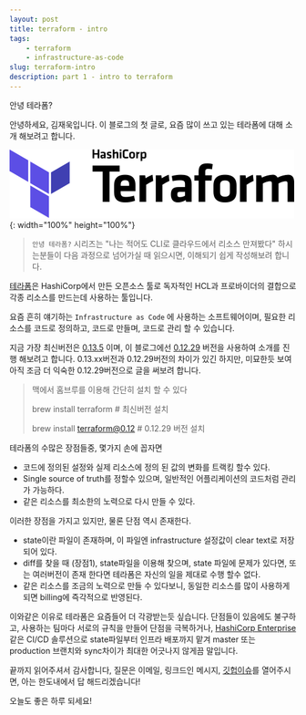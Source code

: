 ```yaml
---
layout: post
title: terraform - intro
tags:
    - terraform
    - infrastructure-as-code
slug: terraform-intro
description: part 1 - intro to terraform
---
```


안녕 테라폼?

안녕하세요, 김재욱입니다. 이 블로그의 첫 글로, 요즘 많이 쓰고 있는 테라폼에 대해 소개 해보려고 합니다.

![terraform-logo](../images/terraform-color.svg){: width="100%" height="100%"}


> `안녕 테라폼?` 시리즈는 "나는 적어도 CLI로 클라우드에서 리소스 만져봤다" 하시는분들이 다음 과정으로 넘어가실 때 읽으시면, 이해되기 쉽게 작성해보려 합니다.

[테라폼](https://www.terraform.io/intro/index.html)은 HashiCorp에서 만든 오픈소스 툴로 독자적인 HCL과 프로바이더의 결합으로 각종 리소스를 만드는데 사용하는 툴입니다.

요즘 흔히 얘기하는 `Infrastructure as Code` 에 사용하는 소프트웨어이며, 필요한 리소스를 코드로 정의하고, 코드로 만들며, 코드로 관리 할 수 있습니다.

지금 가장 최신버전은 [0.13.5](https://releases.hashicorp.com/terraform/) 이며, 이 블로그에선 [0.12.29](https://releases.hashicorp.com/terraform/) 버전을 사용하여 소개를 진행 해보려고 합니다. 0.13.xx버전과 0.12.29버전의 차이가 있긴 하지만, 미묘한듯 보여 아직 조금 더 익숙한 0.12.29버전으로 글을 써보려 합니다.

> 맥에서 홈브루를 이용해 간단히 설치 할 수 있다
>
> brew install terraform # 최신버전 설치
>
> brew install terraform@0.12  # 0.12.29 버전 설치

테라폼의 수많은 장점들중, 몇가지 손에 꼽자면
- 코드에 정의된 설정와 실제 리소스에 정의 된 값의 변화를 트랙킹 할수 있다.
- Single source of truth를 정할수 있으며, 일반적인 어플리케이션의 코드처럼 관리가 가능하다.
- 같은 리소스를 최소한의 노력으로 다시 만들 수 있다.

이러한 장점을 가지고 있지만, 물론 단점 역시 존재한다.
- state이란 파일이 존재하며, 이 파일엔 infrastructure 설정값이 clear text로 저장되어 있다.
- diff를 찾을 때 (장점1), state파일을 이용해 찾으며, state 파일에 문제가 있다면, 또는 여러버전이 존재 한다면 테라폼은 자신의 일을 제대로 수행 할수 없다.
- 같은 리소스를 조금의 노력으로 만들 수 있다보니, 동일한 리소스를 많이 사용하게 되면 billing에 즉각적으로 반영된다.

이와같은 이유로 테라폼은 요즘들어 더 각광받는듯 싶습니다. 단점들이 있음에도 불구하고, 사용하는 팀마다 서로의 규칙을 만들어 단점을 극복하거나, [HashiCorp Enterprise](https://www.terraform.io/docs/enterprise/index.html)같은 CI/CD 솔루션으로 state파일부터 인프라 배포까지 맡겨 master 또는 production 브랜치와 sync차이가 최대한 어긋나지 않게끔 말입니다.

끝까지 읽어주셔서 감사합니다, 질문은 이메일, 링크드인 메시지, [깃헙이슈](https://github.com/iamjaekim/iamjaekim.github.io/issues)를 열어주시면, 아는 한도내에서 답 해드리겠습니다!

오늘도 좋은 하루 되세요!
